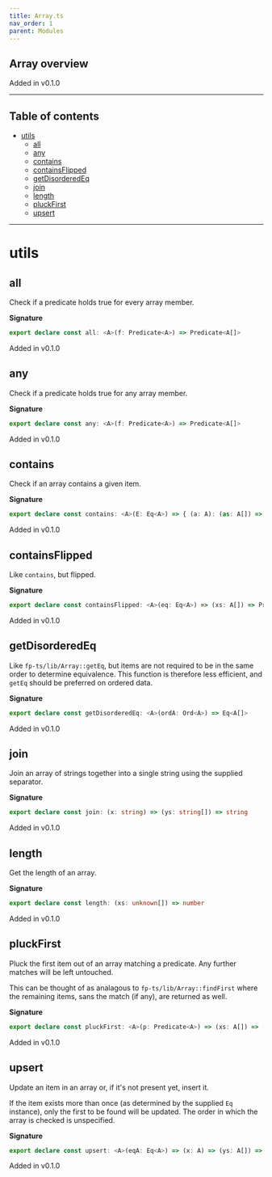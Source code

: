 ```yaml
---
title: Array.ts
nav_order: 1
parent: Modules
---
```


## Array overview

Added in v0.1.0

---

<h2 class="text-delta">Table of contents</h2>

- [utils](#utils)
  - [all](#all)
  - [any](#any)
  - [contains](#contains)
  - [containsFlipped](#containsflipped)
  - [getDisorderedEq](#getdisorderedeq)
  - [join](#join)
  - [length](#length)
  - [pluckFirst](#pluckfirst)
  - [upsert](#upsert)

---

# utils

## all

Check if a predicate holds true for every array member.

**Signature**

```ts
export declare const all: <A>(f: Predicate<A>) => Predicate<A[]>
```

Added in v0.1.0

## any

Check if a predicate holds true for any array member.

**Signature**

```ts
export declare const any: <A>(f: Predicate<A>) => Predicate<A[]>
```

Added in v0.1.0

## contains

Check if an array contains a given item.

**Signature**

```ts
export declare const contains: <A>(E: Eq<A>) => { (a: A): (as: A[]) => boolean; (a: A, as: A[]): boolean }
```

Added in v0.1.0

## containsFlipped

Like `contains`, but flipped.

**Signature**

```ts
export declare const containsFlipped: <A>(eq: Eq<A>) => (xs: A[]) => Predicate<A>
```

Added in v0.1.0

## getDisorderedEq

Like `fp-ts/lib/Array::getEq`, but items are not required to be in the same
order to determine equivalence. This function is therefore less efficient,
and `getEq` should be preferred on ordered data.

**Signature**

```ts
export declare const getDisorderedEq: <A>(ordA: Ord<A>) => Eq<A[]>
```

Added in v0.1.0

## join

Join an array of strings together into a single string using the supplied
separator.

**Signature**

```ts
export declare const join: (x: string) => (ys: string[]) => string
```

Added in v0.1.0

## length

Get the length of an array.

**Signature**

```ts
export declare const length: (xs: unknown[]) => number
```

Added in v0.1.0

## pluckFirst

Pluck the first item out of an array matching a predicate. Any further
matches will be left untouched.

This can be thought of as analagous to `fp-ts/lib/Array::findFirst` where
the remaining items, sans the match (if any), are returned as well.

**Signature**

```ts
export declare const pluckFirst: <A>(p: Predicate<A>) => (xs: A[]) => [Option<A>, A[]]
```

Added in v0.1.0

## upsert

Update an item in an array or, if it's not present yet, insert it.

If the item exists more than once (as determined by the supplied `Eq`
instance), only the first to be found will be updated. The order in which
the array is checked is unspecified.

**Signature**

```ts
export declare const upsert: <A>(eqA: Eq<A>) => (x: A) => (ys: A[]) => NonEmptyArray<A>
```

Added in v0.1.0
